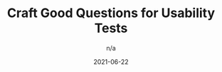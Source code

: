 ---
author: n/a
date: 2021-06-22
layout: post.njk
publisher: uxdesigncc
tags:
  - article
  - usability
  - testing
target_url: https://bootcamp.uxdesign.cc/craft-good-questions-for-usability-tests-55a8071ff4b
title: Craft Good Questions for Usability Tests
---